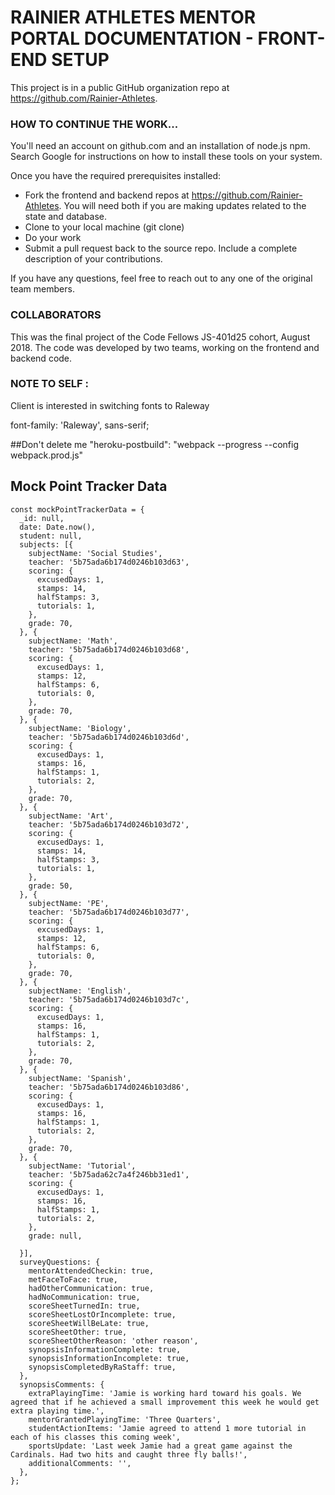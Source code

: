 # RAINIER ATHLETES MENTOR PORTAL DOCUMENTATION - FRONT-END SETUP
This project is in a public GitHub organization repo at https://github.com/Rainier-Athletes. 

### HOW TO CONTINUE THE WORK...
You'll need an account on github.com and an installation of node.js npm. Search Google for instructions on how to install these tools on your system.

Once you have the required prerequisites installed:

- Fork the frontend and backend repos at https://github.com/Rainier-Athletes. You will need both if you are making updates related to the state and database.
- Clone to your local machine (git clone)
- Do your work
- Submit a pull request back to the source repo. Include a complete description of your contributions.

If you have any questions, feel free to reach out to any one of the original team members.

### 

### COLLABORATORS
This was the final project of the Code Fellows JS-401d25 cohort, August 2018. The code was developed by two teams, working on the frontend and backend code.


### NOTE TO SELF :
Client is interested in switching fonts to 
Raleway
<link href="https://fonts.googleapis.com/css?family=Raleway:400,400i,500,500i,600,600i,700,900" rel="stylesheet">
font-family: 'Raleway', sans-serif;

##Don't delete me
"heroku-postbuild": "webpack --progress --config webpack.prod.js"

## Mock Point Tracker Data
```
const mockPointTrackerData = {
  _id: null,
  date: Date.now(),
  student: null,
  subjects: [{
    subjectName: 'Social Studies',
    teacher: '5b75ada6b174d0246b103d63',
    scoring: {
      excusedDays: 1,
      stamps: 14,
      halfStamps: 3,
      tutorials: 1,
    },
    grade: 70,
  }, {
    subjectName: 'Math',
    teacher: '5b75ada6b174d0246b103d68',
    scoring: {
      excusedDays: 1,
      stamps: 12,
      halfStamps: 6,
      tutorials: 0,
    },
    grade: 70,
  }, {
    subjectName: 'Biology',
    teacher: '5b75ada6b174d0246b103d6d',
    scoring: {
      excusedDays: 1,
      stamps: 16,
      halfStamps: 1,
      tutorials: 2,
    },
    grade: 70,
  }, {
    subjectName: 'Art',
    teacher: '5b75ada6b174d0246b103d72',
    scoring: {
      excusedDays: 1,
      stamps: 14,
      halfStamps: 3,
      tutorials: 1,
    },
    grade: 50,
  }, {
    subjectName: 'PE',
    teacher: '5b75ada6b174d0246b103d77',
    scoring: {
      excusedDays: 1,
      stamps: 12,
      halfStamps: 6,
      tutorials: 0,
    },
    grade: 70,
  }, {
    subjectName: 'English',
    teacher: '5b75ada6b174d0246b103d7c',
    scoring: {
      excusedDays: 1,
      stamps: 16,
      halfStamps: 1,
      tutorials: 2,
    },
    grade: 70,
  }, {
    subjectName: 'Spanish',
    teacher: '5b75ada6b174d0246b103d86',
    scoring: {
      excusedDays: 1,
      stamps: 16,
      halfStamps: 1,
      tutorials: 2,
    },
    grade: 70,
  }, {
    subjectName: 'Tutorial',
    teacher: '5b75ada62c7a4f246bb31ed1',
    scoring: {
      excusedDays: 1,
      stamps: 16,
      halfStamps: 1,
      tutorials: 2,
    },
    grade: null,

  }],
  surveyQuestions: {
    mentorAttendedCheckin: true,
    metFaceToFace: true,
    hadOtherCommunication: true,
    hadNoCommunication: true,
    scoreSheetTurnedIn: true,
    scoreSheetLostOrIncomplete: true,
    scoreSheetWillBeLate: true,
    scoreSheetOther: true,
    scoreSheetOtherReason: 'other reason',
    synopsisInformationComplete: true,
    synopsisInformationIncomplete: true,
    synopsisCompletedByRaStaff: true,
  },
  synopsisComments: {
    extraPlayingTime: 'Jamie is working hard toward his goals. We agreed that if he achieved a small improvement this week he would get extra playing time.',
    mentorGrantedPlayingTime: 'Three Quarters',
    studentActionItems: 'Jamie agreed to attend 1 more tutorial in each of his classes this coming week',
    sportsUpdate: 'Last week Jamie had a great game against the Cardinals. Had two hits and caught three fly balls!',
    additionalComments: '',
  },
};
```
